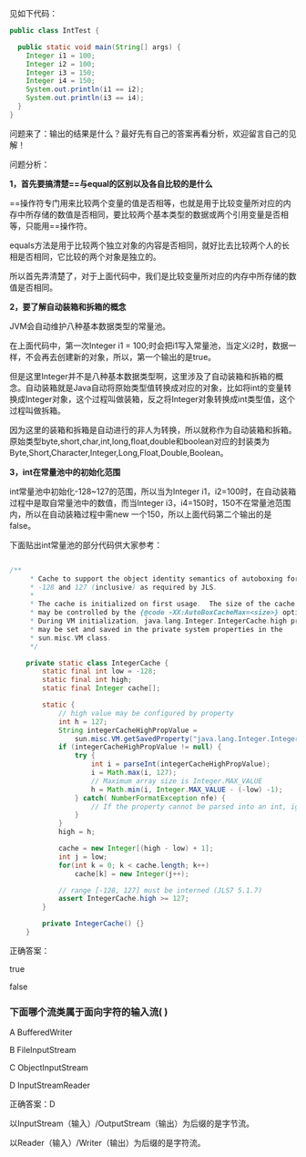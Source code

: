 见如下代码：
```java
public class IntTest {

  public static void main(String[] args) {
    Integer i1 = 100;
    Integer i2 = 100;
    Integer i3 = 150;
    Integer i4 = 150;
    System.out.println(i1 == i2);
    System.out.println(i3 == i4);
  }
}
```

  问题来了：输出的结果是什么？最好先有自己的答案再看分析，欢迎留言自己的见解！

  问题分析：

  **1，首先要搞清楚==与equal的区别以及各自比较的是什么**

  ==操作符专门用来比较两个变量的值是否相等，也就是用于比较变量所对应的内存中所存储的数值是否相同，要比较两个基本类型的数据或两个引用变量是否相等，只能用==操作符。



  equals方法是用于比较两个独立对象的内容是否相同，就好比去比较两个人的长相是否相同，它比较的两个对象是独立的。



  所以首先弄清楚了，对于上面代码中，我们是比较变量所对应的内存中所存储的数值是否相同。



  **2，要了解自动装箱和拆箱的概念**

  JVM会自动维护八种基本数据类型的常量池。



  在上面代码中，第一次Integer i1 = 100;时会把i1写入常量池，当定义i2时，数据一样，不会再去创建新的对象，所以，第一个输出的是true。



  但是这里Integer并不是八种基本数据类型啊，这里涉及了自动装箱和拆箱的概念。自动装箱就是Java自动将原始类型值转换成对应的对象，比如将int的变量转换成Integer对象，这个过程叫做装箱，反之将Integer对象转换成int类型值，这个过程叫做拆箱。



  因为这里的装箱和拆箱是自动进行的非人为转换，所以就称作为自动装箱和拆箱。原始类型byte,short,char,int,long,float,double和boolean对应的封装类为Byte,Short,Character,Integer,Long,Float,Double,Boolean。



  **3，int在常量池中的初始化范围**

  int常量池中初始化-128~127的范围，所以当为Integer i1，i2=100时，在自动装箱过程中是取自常量池中的数值，而当Integer i3，i4=150时，150不在常量池范围内，所以在自动装箱过程中需new 一个150，所以上面代码第二个输出的是false。

下面贴出int常量池的部分代码供大家参考：
``` java

/**
     * Cache to support the object identity semantics of autoboxing for values between
     * -128 and 127 (inclusive) as required by JLS.
     *
     * The cache is initialized on first usage.  The size of the cache
     * may be controlled by the {@code -XX:AutoBoxCacheMax=<size>} option.
     * During VM initialization, java.lang.Integer.IntegerCache.high property
     * may be set and saved in the private system properties in the
     * sun.misc.VM class.
     */

    private static class IntegerCache {
        static final int low = -128;
        static final int high;
        static final Integer cache[];

        static {
            // high value may be configured by property
            int h = 127;
            String integerCacheHighPropValue =
                sun.misc.VM.getSavedProperty("java.lang.Integer.IntegerCache.high");
            if (integerCacheHighPropValue != null) {
                try {
                    int i = parseInt(integerCacheHighPropValue);
                    i = Math.max(i, 127);
                    // Maximum array size is Integer.MAX_VALUE
                    h = Math.min(i, Integer.MAX_VALUE - (-low) -1);
                } catch( NumberFormatException nfe) {
                    // If the property cannot be parsed into an int, ignore it.
                }
            }
            high = h;

            cache = new Integer[(high - low) + 1];
            int j = low;
            for(int k = 0; k < cache.length; k++)
                cache[k] = new Integer(j++);

            // range [-128, 127] must be interned (JLS7 5.1.7)
            assert IntegerCache.high >= 127;
        }

        private IntegerCache() {}
    }
```

正确答案：

true    

false


### 下面哪个流类属于面向字符的输入流(  )

  A  BufferedWriter           

  B  FileInputStream          

  C  ObjectInputStream          

  D  InputStreamReader

  正确答案：D

  以InputStream（输入）/OutputStream（输出）为后缀的是字节流。

  以Reader（输入）/Writer（输出）为后缀的是字符流。
